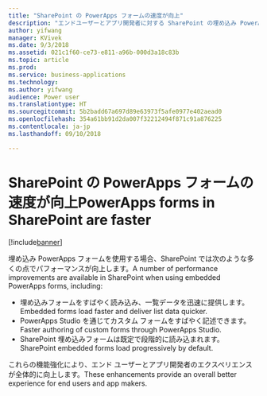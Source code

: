 ```yaml
---
title: "SharePoint の PowerApps フォームの速度が向上"
description: "エンドユーザーとアプリ開発者に対する SharePoint の埋め込み PowerApps フォームのパフォーマンスが向上します"
author: yifwang
manager: KVivek
ms.date: 9/3/2018
ms.assetid: 021c1f60-ce73-e811-a96b-000d3a18c83b
ms.topic: article
ms.prod: 
ms.service: business-applications
ms.technology: 
ms.author: yifwang
audience: Power user
ms.translationtype: HT
ms.sourcegitcommit: 5b2badd67a697d89e63973f5afe0977e402aead0
ms.openlocfilehash: 354a61bb91d2da007f32212494f871c91a876225
ms.contentlocale: ja-jp
ms.lasthandoff: 09/10/2018

---
```

# <a name="powerapps-forms-in-sharepoint-are-faster"></a><span data-ttu-id="82712-103">SharePoint の PowerApps フォームの速度が向上</span><span class="sxs-lookup"><span data-stu-id="82712-103">PowerApps forms in SharePoint are faster</span></span>


[!include[banner](../../includes/banner.md)]

<span data-ttu-id="82712-104">埋め込み PowerApps フォームを使用する場合、SharePoint では次のような多くの点でパフォーマンスが向上します。</span><span class="sxs-lookup"><span data-stu-id="82712-104">A number of performance improvements are available in SharePoint when using embedded PowerApps forms, including:</span></span>

- <span data-ttu-id="82712-105">埋め込みフォームをすばやく読み込み、一覧データを迅速に提供します。</span><span class="sxs-lookup"><span data-stu-id="82712-105">Embedded forms load faster and deliver list data quicker.</span></span>
- <span data-ttu-id="82712-106">PowerApps Studio を通じてカスタム フォームをすばやく記述できます。</span><span class="sxs-lookup"><span data-stu-id="82712-106">Faster authoring of custom forms through PowerApps Studio.</span></span>
- <span data-ttu-id="82712-107">SharePoint 埋め込みフォームは既定で段階的に読み込まれます。</span><span class="sxs-lookup"><span data-stu-id="82712-107">SharePoint embedded forms load progressively by default.</span></span>

<span data-ttu-id="82712-108">これらの機能強化により、エンド ユーザーとアプリ開発者のエクスペリエンスが全体的に向上します。</span><span class="sxs-lookup"><span data-stu-id="82712-108">These enhancements provide an overall better experience for end users and app makers.</span></span>


